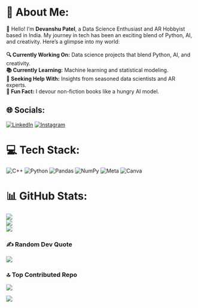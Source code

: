 # 💫 About Me:
👋 Hello! I’m **Devanshu Patel**, a Data Science Enthusiast and AR Hobbyist based in India. My journey in tech has been an exciting blend of Python, AI, and creativity. Here’s a glimpse into my world:<br><br>**🔍 Currently Working On:** Data science projects that blend Python, AI, and creativity.<br>**📚 Currently Learning:** Machine learning and statistical modeling.<br>**🙌 Seeking Help With:** Insights from seasoned data scientists and AR experts.<br>**📖 Fun Fact:** I devour non-fiction books like a hungry AI model.


## 🌐 Socials:
[![LinkedIn](https://img.shields.io/badge/LinkedIn-%230077B5.svg?logo=linkedin&logoColor=white)](https://linkedin.com/in/devanshu-patel-) [![Instagram](https://img.shields.io/badge/Instagram-%23E4405F.svg?logo=Instagram&logoColor=white)](https://www.instagram.com/devanshu.exe)

# 💻 Tech Stack:
![C++](https://img.shields.io/badge/c++-%2300599C.svg?style=plastic&logo=c%2B%2B&logoColor=white) ![Python](https://img.shields.io/badge/python-3670A0?style=plastic&logo=python&logoColor=ffdd54) ![Pandas](https://img.shields.io/badge/pandas-%23150458.svg?style=plastic&logo=pandas&logoColor=white) ![NumPy](https://img.shields.io/badge/numpy-%23013243.svg?style=plastic&logo=numpy&logoColor=white) ![Meta](https://img.shields.io/badge/Meta-%230467DF.svg?style=plastic&logo=Meta&logoColor=white) ![Canva](https://img.shields.io/badge/Canva-%2300C4CC.svg?style=plastic&logo=Canva&logoColor=white)
# 📊 GitHub Stats:
![](https://github-readme-stats.vercel.app/api?username=DataAlchemyScribe&theme=prussian&hide_border=false&include_all_commits=false&count_private=false)<br/>
![](https://github-readme-streak-stats.herokuapp.com/?user=DataAlchemyScribe&theme=prussian&hide_border=false)<br/>
![](https://github-readme-stats.vercel.app/api/top-langs/?username=DataAlchemyScribe&theme=prussian&hide_border=false&include_all_commits=false&count_private=false&layout=compact)

### ✍️ Random Dev Quote
![](https://quotes-github-readme.vercel.app/api?type=horizontal&theme=tokyonight)

### 🔝 Top Contributed Repo
![](https://github-contributor-stats.vercel.app/api?username=DataAlchemyScribe&limit=5&theme=cobalt&combine_all_yearly_contributions=true)


[![](https://visitcount.itsvg.in/api?id=DataAlchemyScribe&icon=1&color=9)](https://visitcount.itsvg.in)
